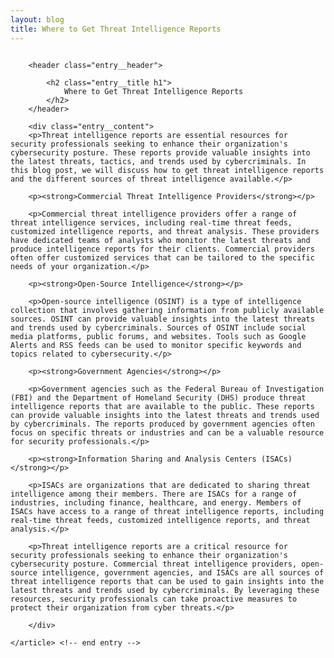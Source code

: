 ```yaml
---
layout: blog
title: Where to Get Threat Intelligence Reports
---
```



<div id="main" class="s-content__main large-8 column">
    <article class="entry">

        <header class="entry__header">

            <h2 class="entry__title h1">
                Where to Get Threat Intelligence Reports
            </h2>        
        </header>
        
        <div class="entry__content">
        <p>Threat intelligence reports are essential resources for security professionals seeking to enhance their organization's cybersecurity posture. These reports provide valuable insights into the latest threats, tactics, and trends used by cybercriminals. In this blog post, we will discuss how to get threat intelligence reports and the different sources of threat intelligence available.</p>

        <p><strong>Commercial Threat Intelligence Providers</strong></p>

        <p>Commercial threat intelligence providers offer a range of threat intelligence services, including real-time threat feeds, customized intelligence reports, and threat analysis. These providers have dedicated teams of analysts who monitor the latest threats and produce intelligence reports for their clients. Commercial providers often offer customized services that can be tailored to the specific needs of your organization.</p>

        <p><strong>Open-Source Intelligence</strong></p>

        <p>Open-source intelligence (OSINT) is a type of intelligence collection that involves gathering information from publicly available sources. OSINT can provide valuable insights into the latest threats and trends used by cybercriminals. Sources of OSINT include social media platforms, public forums, and websites. Tools such as Google Alerts and RSS feeds can be used to monitor specific keywords and topics related to cybersecurity.</p>

        <p><strong>Government Agencies</strong></p>

        <p>Government agencies such as the Federal Bureau of Investigation (FBI) and the Department of Homeland Security (DHS) produce threat intelligence reports that are available to the public. These reports can provide valuable insights into the latest threats and trends used by cybercriminals. The reports produced by government agencies often focus on specific threats or industries and can be a valuable resource for security professionals.</p>

        <p><strong>Information Sharing and Analysis Centers (ISACs)</strong></p>

        <p>ISACs are organizations that are dedicated to sharing threat intelligence among their members. There are ISACs for a range of industries, including finance, healthcare, and energy. Members of ISACs have access to a range of threat intelligence reports, including real-time threat feeds, customized intelligence reports, and threat analysis.</p>

        <p>Threat intelligence reports are a critical resource for security professionals seeking to enhance their organization's cybersecurity posture. Commercial threat intelligence providers, open-source intelligence, government agencies, and ISACs are all sources of threat intelligence reports that can be used to gain insights into the latest threats and trends used by cybercriminals. By leveraging these resources, security professionals can take proactive measures to protect their organization from cyber threats.</p>

        </div> 

    </article> <!-- end entry -->

</div> <!-- end main -->  